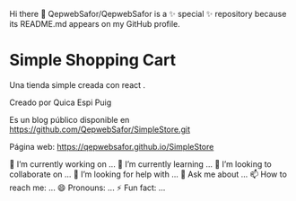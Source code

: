 

Hi there 👋
QepwebSafor/QepwebSafor is a ✨ special ✨ repository because its README.md appears on my GitHub profile.

# Simple Shopping Cart

Una tienda simple creada  con react .

Creado por Quica Espi Puig

Es un blog público disponible en https://github.com/QepwebSafor/SimpleStore.git

Página web: https://qepwebsafor.github.io/SimpleStore

🔭 I’m currently working on ...
🌱 I’m currently learning ...
👯 I’m looking to collaborate on ...
🤔 I’m looking for help with ...
💬 Ask me about ...
📫 How to reach me: ...
😄 Pronouns: ...
⚡ Fun fact: ...
